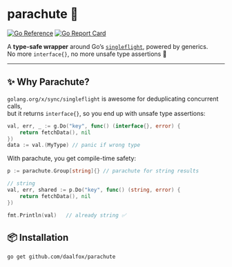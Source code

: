 # parachute 🎯

[![Go Reference](https://pkg.go.dev/badge/github.com/daalfox/parachute.svg)](https://pkg.go.dev/github.com/daalfox/parachute)
[![Go Report Card](https://goreportcard.com/badge/github.com/daalfox/parachute)](https://goreportcard.com/report/github.com/daalfox/parachute)

A **type-safe wrapper** around Go’s [`singleflight`](https://pkg.go.dev/golang.org/x/sync/singleflight), powered by generics.  
No more `interface{}`, no more unsafe type assertions 🚀

---

## ✨ Why Parachute?

`golang.org/x/sync/singleflight` is awesome for deduplicating concurrent calls,  
but it returns `interface{}`, so you end up with unsafe type assertions:

```go
val, err, _ := g.Do("key", func() (interface{}, error) {
    return fetchData(), nil
})
data := val.(MyType) // panic if wrong type
```
With parachute, you get compile-time safety:
```go
p := parachute.Group[string]{} // parachute for string results

// string
val, err, shared := p.Do("key", func() (string, error) {
    return fetchData(), nil
})

fmt.Println(val)   // already string ✅
```
## 📦 Installation
```
go get github.com/daalfox/parachute
```
